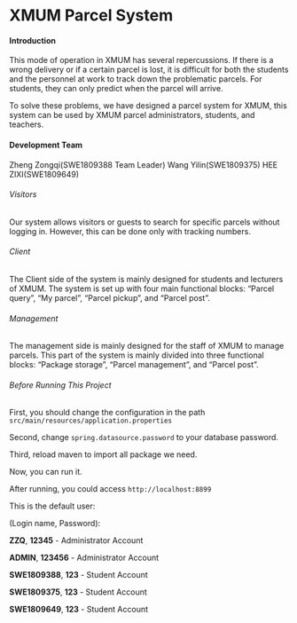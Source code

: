 # XMUM Parcel System

#### Introduction
This mode of operation in XMUM has several repercussions. If there is a wrong delivery or if a certain parcel is lost, it is difficult for both the students and the personnel at work to track down the problematic parcels. For students, they can only predict when the parcel will arrive.

To solve these problems, we have designed a parcel system for XMUM, this system can be used by XMUM parcel administrators, students, and teachers.

#### Development Team
Zheng Zongqi(SWE1809388 Team Leader)
Wang Yilin(SWE1809375)
HEE ZIXI(SWE1809649)

###### Visitors
Our system allows visitors or guests to search for specific parcels without logging in. However, this can be done only with tracking numbers.

###### Client 
The Client side of the system is mainly designed for students and lecturers of XMUM. The system is set up with four main functional blocks: “Parcel query”, “My parcel”, “Parcel pickup”, and “Parcel post”.

###### Management
The management side is mainly designed for the staff of XMUM to manage parcels. This part of the system is mainly divided into three functional blocks: “Package storage”, “Parcel management”, and “Parcel post”.

###### Before Running This Project
First, you should change the configuration in the path `src/main/resources/application.properties`

Second, change `spring.datasource.password` to your database password.

Third, reload maven to import all package we need.

Now, you can run it.

After running, you could access `http://localhost:8899` 

This is the default user:

(Login name, Password):

 **ZZQ**, **12345** - Administrator Account
 
 **ADMIN**, **123456** - Administrator Account
 
 **SWE1809388**, **123** - Student Account
 
 **SWE1809375**, **123** - Student Account
 
 **SWE1809649**, **123** - Student Account
